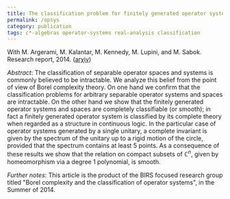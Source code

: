 ```yaml
---
title: The classification problem for finitely generated operator systems and spaces
permalink: /opsys
category: publication
tags: c*-algebras operator-systems real-analysis classification
---
```


With M. Argerami, M. Kalantar, M. Kennedy, M. Lupini, and M. Sabok. Research report, 2014. ([ar&chi;iv](http://arxiv.org/abs/1411.0512))<!--more-->

*Abstract*: The classification of separable operator spaces and systems is commonly believed to be intractable. We analyze this belief from the point of view of Borel complexity theory. On one hand we confirm that the classification problems for arbitrary separable operator systems and spaces are intractable. On the other hand we show that the finitely generated operator systems and spaces are completely classifiable (or smooth); in fact a finitely generated operator system is classified by its complete theory when regarded as a structure in continuous logic. In the particular case of operator systems generated by a single unitary, a complete invariant is given by the spectrum of the unitary up to a rigid motion of the circle, provided that the spectrum contains at least 5 points. As a consequence of these results we show that the relation on compact subsets of $\mathbb C^n$, given by homeomorphism via a degree 1 polynomial, is smooth.

*Further notes*: This article is the product of the BIRS focused research group titled "Borel complexity and the classification of operator systems", in the Summer of 2014.
